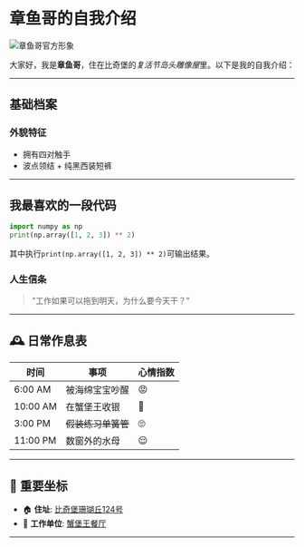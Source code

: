 # 章鱼哥的自我介绍

![章鱼哥官方形象](../images/squidward.jpg) 

大家好，我是**章鱼哥**，住在比奇堡的*复活节岛头雕像屋*里。以下是我的自我介绍：

---

## 基础档案 <!-- 二级标题 -->

### **外貌特征** <!-- 三级标题 -->
- 拥有四对触手
- 波点领结 + 纯黑西装短裤 <!-- 无序列表 -->

---

## 我最喜欢的一段代码

```python
import numpy as np
print(np.array([1, 2, 3]) ** 2)
```
其中执行`print(np.array([1, 2, 3]) ** 2)`可输出结果。


### **人生信条**
> "工作如果可以拖到明天，为什么要今天干？" <!-- 引用块 -->

---

## 🕰️ 日常作息表 <!-- 二级标题 -->

| 时间       | 事项                  | 心情指数 |
|------------|-----------------------|----------|
| 6:00 AM    | 被海绵宝宝吵醒        | 😡        |
| 10:00 AM   | 在蟹堡王收银          | 🥱        |
| 3:00 PM    | ~~假装练习单簧管~~    | 🙄        |
| 11:00 PM   | 数窗外的水母          | 😌        |

---

## 📍 重要坐标 <!-- 二级标题 -->

- 🏠 **住址**: [比奇堡珊瑚丘124号](https://baike.baidu.com/item/%E6%AF%94%E5%A5%87%E5%A0%A1/8275168) <!-- 链接语法 -->
- 🏢 **工作单位**: [蟹堡王餐厅](https://baike.baidu.com/item/%E8%9F%B9%E5%A0%A1%E7%8E%8B/8043124)

---

